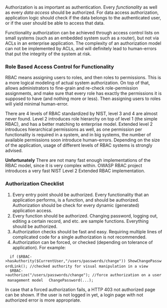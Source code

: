 Authorization is as important as authentication. Every *functionality*
as well as every *data access* should be authorized. For data access
authorization, application logic should check if the data belongs to the
authenticated user, or if the user should be able to access that data.

Functionality authorization can be achieved through access control lists
on small systems (such as an embedded system such as a router), but not
via ACLs in an enterprise application. The complexity of an
authorization model can not be implemented by ACLs, and will definitely
lead to human-errors that put the integrity of the system at risk.

### Role Based Access Control for Functionality

RBAC means assigning users to roles, and then roles to permissions. This
is a more logical modeling of actual system authorization. On top of
that, allows administrators to fine-grain and re-check role-permission
assignments, and make sure that every role has exactly the permissions
it is supposed to have (and nothing more or less). Then assigning users
to roles will yield minimal human-error.

There are 4 levels of RBAC standardized by NIST, level 3 and 4 are
almost never found. Level 2 introduces role hierarchy on top of level 1
(the simple RBAC), and has a better matching to enterprise model.
Extended level 2 introduces hierarchical permissions as well, as one
permission per functionality is required in a system, and in big
systems, the number of available permissions soon introduce
human-errors. Depending on the size of the application, usage of
different levels of RBAC systems is strongly advised.

**Unfortunately** There are not many fast enough implementations of the
RBAC model, since it is very complex within. OWASP RBAC project
introduces a very fast NIST Level 2 Extended RBAC implementation.

### Authorization Checklist

1.  Every entry point should be authorized. Every functionality that an
    application performs, is a function, and should be authorized.
    Authorization should be check for every dynamic (generated)
    application access.
2.  Every function should be authorized. Changing password, logging out,
    editing a certain record, and etc. are sample functions. Everything
    should be authorized.
3.  Authorization checks should be fast and easy. Requiring multiple
    lines of complicated code for a single authorization is not
    recommended.
4.  Authorization can be forced, or checked (depending on tolerance of
    application). For example:

`  if ($RBAC->hasAuthority($CurrentUser,"/users/passwords/change")) ShowChangePasswordLink(); //checked authority for visual manipulation in a view`
`  `
`  $RBAC->authorize("/users/passwords/change"); //force authorization on a user management model`
`  ChangePassword(...);`

In case that a forced authorization fails, a HTTP 403 not authorized
page can be shown. If the user is not logged in yet, a login page with
not authorized error is more appropriate.